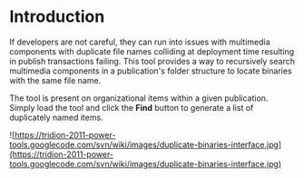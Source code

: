 # Introduction #

If developers are not careful, they can run into issues with multimedia components with duplicate file names colliding at deployment time resulting in publish transactions failing. This tool provides a way to recursively search multimedia components in a publication's folder structure to locate binaries with the same file name.

The tool is present on organizational items within a given publication.   Simply load the tool and click the **Find** button to generate a list of duplicately named items.


![https://tridion-2011-power-tools.googlecode.com/svn/wiki/images/duplicate-binaries-interface.jpg](https://tridion-2011-power-tools.googlecode.com/svn/wiki/images/duplicate-binaries-interface.jpg)